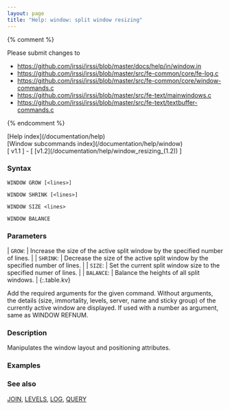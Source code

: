 ```yaml
---
layout: page
title: "Help: window: split window resizing"
---
```


{% comment %}

Please submit changes to
- https://github.com/irssi/irssi/blob/master/docs/help/in/window.in
- https://github.com/irssi/irssi/blob/master/src/fe-common/core/fe-log.c
- https://github.com/irssi/irssi/blob/master/src/fe-common/core/window-commands.c
- https://github.com/irssi/irssi/blob/master/src/fe-text/mainwindows.c
- https://github.com/irssi/irssi/blob/master/src/fe-text/textbuffer-commands.c


{% endcomment %}
<nav markdown="1">
[Help index](/documentation/help)
</nav>

<nav markdown="1">
[Window subcommands index](/documentation/help/window)
</nav>

<nav markdown="1">
[ v1.1 ] - [ [v1.2](/documentation/help/window_resizing_(1.2)) ]
</nav>

### Syntax ###

<div class="highlight irssisyntax"><pre style="\-\-cmdlen:11ch"><code><span class="synB">WINDOW</span> <span class="synB">GROW</span> <span class="syn10">[<span class="syn09">&lt;lines></span>]</span></code></pre></div>


<div class="highlight irssisyntax"><pre style="\-\-cmdlen:13ch"><code><span class="synB">WINDOW</span> <span class="synB">SHRINK</span> <span class="syn10">[<span class="syn09">&lt;lines></span>]</span></code></pre></div>


<div class="highlight irssisyntax"><pre style="\-\-cmdlen:11ch"><code><span class="synB">WINDOW</span> <span class="synB">SIZE</span> <span class="synB05">&lt;lines></span></code></pre></div>


<div class="highlight irssisyntax"><pre style="\-\-cmdlen:13ch"><code><span class="synB">WINDOW</span> <span class="synB">BALANCE</span></code></pre></div>



### Parameters ###


| `GROW`: | Increase the size of the active split window by the specified number of lines. |
| `SHRINK`: | Decrease the size of the active split window by the specified number of lines. |
| `SIZE`: | Set the current split window size to the specified numer of lines. |
| `BALANCE`: | Balance the heights of all split windows. |
{:.table.kv}

   Add the required arguments for the given command. Without arguments, the details (size, immortality, levels, server, name and sticky group) of the currently active window are displayed. If used with a number as argument, same as WINDOW REFNUM.

### Description ###

Manipulates the window layout and positioning attributes.

### Examples ###


### See also ###
[JOIN](/documentation/help/join), [LEVELS](/documentation/help/levels), [LOG](/documentation/help/log), [QUERY](/documentation/help/query)

